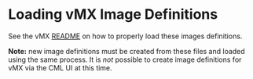 # Loading vMX Image Definitions

See the vMX [README](https://github.com/CiscoDevNet/cml-community/tree/master/node-definitions/juniper/vmx/README.md) on how to properly load these images definitions.  

**Note:** new image definitions must be created from these files and loaded using the same process.  It is _not_ possible to create image definitions for vMX via the CML UI at this time.
